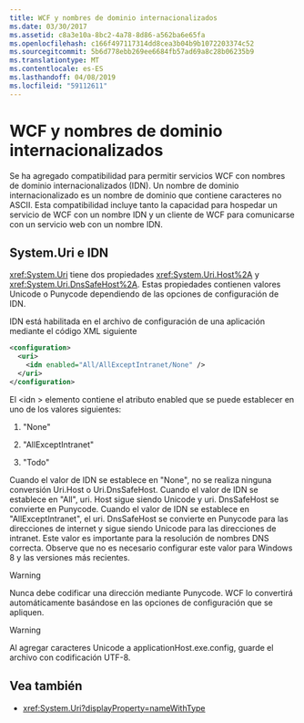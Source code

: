 ```yaml
---
title: WCF y nombres de dominio internacionalizados
ms.date: 03/30/2017
ms.assetid: c8a3e10a-8bc2-4a78-8d86-a562ba6e65fa
ms.openlocfilehash: c166f497117314dd8cea3b04b9b1072203374c52
ms.sourcegitcommit: 5b6d778ebb269ee6684fb57ad69a8c28b06235b9
ms.translationtype: MT
ms.contentlocale: es-ES
ms.lasthandoff: 04/08/2019
ms.locfileid: "59112611"
---
```

# <a name="wcf-and-internationalized-domain-names"></a>WCF y nombres de dominio internacionalizados
Se ha agregado compatibilidad para permitir servicios WCF con nombres de dominio internacionalizados (IDN). Un nombre de dominio internacionalizado es un nombre de dominio que contiene caracteres no ASCII. Esta compatibilidad incluye tanto la capacidad para hospedar un servicio de WCF con un nombre IDN y un cliente de WCF para comunicarse con un servicio web con un nombre IDN.  
  
## <a name="systemuri-and-idn"></a>System.Uri e IDN  
 <xref:System.Uri> tiene dos propiedades <xref:System.Uri.Host%2A> y <xref:System.Uri.DnsSafeHost%2A>. Estas propiedades contienen valores Unicode o Punycode dependiendo de las opciones de configuración de IDN.  
  
 IDN está habilitada en el archivo de configuración de una aplicación mediante el código XML siguiente  
  
```xml  
<configuration>  
  <uri>  
    <idn enabled="All/AllExceptIntranet/None" />  
  </uri>  
</configuration>  
```  
  
 El \<idn > elemento contiene el atributo enabled que se puede establecer en uno de los valores siguientes:  
  
1.  "None"  
  
2.  "AllExceptIntranet"  
  
3.  "Todo"  
  
 Cuando el valor de IDN se establece en "None", no se realiza ninguna conversión Uri.Host o Uri.DnsSafeHost. Cuando el valor de IDN se establece en "All", uri. Host sigue siendo Unicode y uri. DnsSafeHost se convierte en Punycode. Cuando el valor de IDN se establece en "AllExceptIntranet", el uri. DnsSafeHost se convierte en Punycode para las direcciones de internet y sigue siendo Unicode para las direcciones de intranet. Este valor es importante para la resolución de nombres DNS correcta. Observe que no es necesario configurar este valor para Windows 8 y las versiones más recientes.  
  
> [!WARNING]
>  Nunca debe codificar una dirección mediante Punycode. WCF lo convertirá automáticamente basándose en las opciones de configuración que se apliquen.  
  
> [!WARNING]
>  Al agregar caracteres Unicode a applicationHost.exe.config, guarde el archivo con codificación UTF-8.  
  
## <a name="see-also"></a>Vea también

- <xref:System.Uri?displayProperty=nameWithType>
